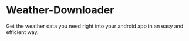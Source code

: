 # Weather-Downloader
Get the weather data you need right into your android app in an easy and efficient way.
